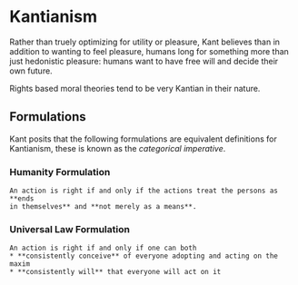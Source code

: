 # Kantianism

Rather than truely optimizing for utility or pleasure, Kant believes than in
addition to wanting to feel pleasure, humans long for something more than just
hedonistic pleasure: humans want to have free will and decide their own future.

Rights based moral theories tend to be very Kantian in their nature.

## Formulations

Kant posits that the following formulations are equivalent definitions for 
Kantianism, these is known as the *categorical imperative*.

### Humanity Formulation

    An action is right if and only if the actions treat the persons as **ends 
    in themselves** and **not merely as a means**.

### Universal Law Formulation

    An action is right if and only if one can both
    * **consistently conceive** of everyone adopting and acting on the maxim
    * **consistently will** that everyone will act on it
